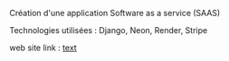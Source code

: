 Création d'une application Software as a service (SAAS) 

Technologies utilisées : Django, Neon, Render, Stripe

web site link : [text](https://saas-foundation.onrender.com/)
